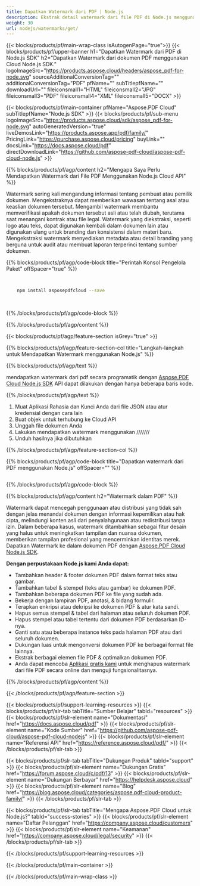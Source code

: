 ```yaml
---
title: Dapatkan Watermark dari PDF | Node.js
description: Ekstrak detail watermark dari file PDF di Node.js menggunakan Aspose.PDF Cloud SDK.
weight: 30
url: nodejs/watermarks/get/
---
```


{{< blocks/products/pf/main-wrap-class isAutogenPage="true">}}
{{< blocks/products/pf/upper-banner h1="Dapatkan Watermark dari PDF di Node.js SDK" h2="Dapatkan Watermark dari dokumen PDF menggunakan Cloud Node.js SDK." logoImageSrc="https://products.aspose.cloud/headers/aspose_pdf-for-node.svg" sourceAdditionalConversionTag="" additionalConversionTag="PDF" pfName="" subTitlepfName="" downloadUrl="" fileiconsmall1="HTML" fileiconsmall2="JPG" fileiconsmall3="PDF" fileiconsmall4="XML" fileiconsmall5="DOCX" >}}

{{< blocks/products/pf/main-container pfName="Aspose.PDF Cloud" subTitlepfName="Node.js SDK" >}}
{{< blocks/products/pf/sub-menu logoImageSrc="https://products.aspose.cloud/sdk/aspose_pdf-for-node.svg"
autoGeneratedVersion="true"
liveDemosLink="https://products.aspose.app/pdf/family/" PricingLink="https://purchase.aspose.cloud/pricing" buyLink="" docsLink="https://docs.aspose.cloud/pdf"  directDownloadLink="https://github.com/aspose-pdf-cloud/aspose-pdf-cloud-node.js" >}}

{{% blocks/products/pf/agp/content h2="Mengapa Saya Perlu Mendapatkan Watermark dari File PDF Menggunakan Node.js Cloud API" %}}

Watermark sering kali mengandung informasi tentang pembuat atau pemilik dokumen. Mengekstraknya dapat memberikan wawasan tentang asal atau keaslian dokumen tersebut. Mengambil watermark membantu memverifikasi apakah dokumen tersebut asli atau telah diubah, terutama saat menangani kontrak atau file legal. Watermark yang diekstraksi, seperti logo atau teks, dapat digunakan kembali dalam dokumen lain atau digunakan ulang untuk branding dan konsistensi dalam materi baru.
Mengekstraksi watermark menyediakan metadata atau detail branding yang berguna untuk audit atau membuat laporan terperinci tentang sumber dokumen.

{{% blocks/products/pf/agp/code-block title="Perintah Konsol Pengelola Paket" offSpacer="true" %}}

```bash

     
    npm install asposepdfcloud --save
     
     

```

{{% /blocks/products/pf/agp/code-block %}}

{{% /blocks/products/pf/agp/content %}}

{{< blocks/products/pf/agp/feature-section isGrey="true" >}}

{{% blocks/products/pf/agp/feature-section-col title="Langkah-langkah untuk Mendapatkan Watermark menggunakan Node.js" %}}

{{% blocks/products/pf/agp/text %}}

mendapatkan watermark dari pdf secara programatik dengan
[Aspose.PDF Cloud Node.js SDK](https://products.aspose.cloud/pdf/nodejs/)
API dapat dilakukan dengan hanya beberapa baris kode.

{{% /blocks/products/pf/agp/text %}}

1. Muat Aplikasi Rahasia dan Kunci Anda dari file JSON atau atur kredensial dengan cara lain
1. Buat objek untuk terhubung ke Cloud API
1. Unggah file dokumen Anda
1. Lakukan mendapatkan watermark menggunakan ///////
1. Unduh hasilnya jika dibutuhkan

{{% /blocks/products/pf/agp/feature-section-col %}}


{{% blocks/products/pf/agp/code-block title="Dapatkan watermark dari PDF menggunakan Node.js" offSpacer="" %}}

```js


```

{{% /blocks/products/pf/agp/code-block %}}

{{% blocks/products/pf/agp/content h2="Watermark dalam PDF" %}}

Watermark dapat mencegah penggunaan atau distribusi yang tidak sah dengan jelas menandai dokumen dengan informasi kepemilikan atau hak cipta, melindungi konten asli dari penyalahgunaan atau redistribusi tanpa izin.
Dalam beberapa kasus, watermark ditambahkan sebagai fitur desain yang halus untuk meningkatkan tampilan dan nuansa dokumen, memberikan tampilan profesional yang mencerminkan identitas merek.
Dapatkan Watermark ke dalam dokumen PDF dengan [Aspose.PDF Cloud Node.js SDK](https://products.aspose.cloud/pdf/nodejs/).

**Dengan perpustakaan Node.js kami Anda dapat:**

+ Tambahkan header & footer dokumen PDF dalam format teks atau gambar.
+ Tambahkan tabel & stempel (teks atau gambar) ke dokumen PDF.
+ Tambahkan beberapa dokumen PDF ke file yang sudah ada.
+ Bekerja dengan lampiran PDF, anotasi, & bidang formulir.
+ Terapkan enkripsi atau dekripsi ke dokumen PDF & atur kata sandi.
+ Hapus semua stempel & tabel dari halaman atau seluruh dokumen PDF.
+ Hapus stempel atau tabel tertentu dari dokumen PDF berdasarkan ID-nya.
+ Ganti satu atau beberapa instance teks pada halaman PDF atau dari seluruh dokumen.
+ Dukungan luas untuk mengonversi dokumen PDF ke berbagai format file lainnya.
+ Ekstrak berbagai elemen file PDF & optimalkan dokumen PDF.
+ Anda dapat mencoba [Aplikasi gratis kami](https://products.aspose.app/pdf/remove-watermark) untuk menghapus watermark dari file PDF secara online dan menguji fungsionalitasnya.

{{% /blocks/products/pf/agp/content %}}

{{< /blocks/products/pf/agp/feature-section >}}

{{< blocks/products/pf/support-learning-resources >}}
{{< blocks/products/pf/slr-tab tabTitle="Sumber Belajar" tabId="resources" >}}
{{< blocks/products/pf/slr-element name="Dokumentasi" href="https://docs.aspose.cloud/pdf" >}}
{{< blocks/products/pf/slr-element name="Kode Sumber" href="https://github.com/aspose-pdf-cloud/aspose-pdf-cloud-nodejs" >}}
{{< blocks/products/pf/slr-element name="Referensi API" href="https://reference.aspose.cloud/pdf/" >}}
{{< /blocks/products/pf/slr-tab >}}

{{< blocks/products/pf/slr-tab tabTitle="Dukungan Produk" tabId="support" >}}
{{< blocks/products/pf/slr-element name="Dukungan Gratis" href="https://forum.aspose.cloud/c/pdf/13" >}}
{{< blocks/products/pf/slr-element name="Dukungan Berbayar" href="https://helpdesk.aspose.cloud" >}}
{{< blocks/products/pf/slr-element name="Blog" href="https://blog.aspose.cloud/categories/aspose.pdf-cloud-product-family/" >}}
{{< /blocks/products/pf/slr-tab >}}

{{< blocks/products/pf/slr-tab tabTitle="Mengapa Aspose.PDF Cloud untuk Node.js?" tabId="success-stories" >}}
{{< blocks/products/pf/slr-element name="Daftar Pelanggan" href="https://company.aspose.cloud/customers" >}}
{{< blocks/products/pf/slr-element name="Keamanan" href="https://company.aspose.cloud/legal/security" >}}
{{< /blocks/products/pf/slr-tab >}}

{{< /blocks/products/pf/support-learning-resources >}}

<!-- aboutfile Ends -->

{{< /blocks/products/pf/main-container >}}

{{< /blocks/products/pf/main-wrap-class >}}




